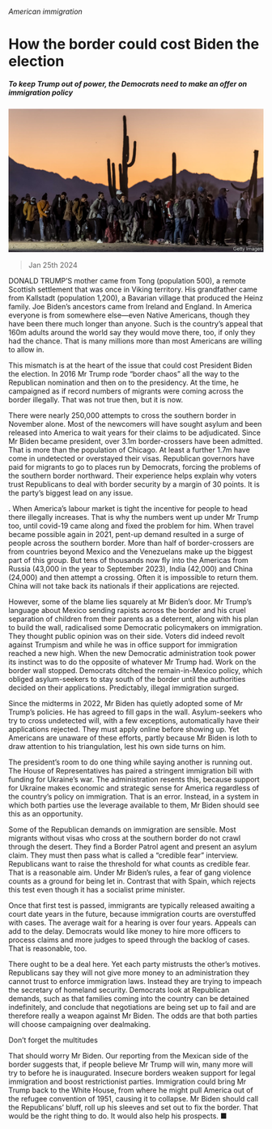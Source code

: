 ###### American immigration

# How the border could cost Biden the election 

##### To keep Trump out of power, the Democrats need to make an offer on immigration policy 

![image](images/20240127_LDD001.jpg) 

> Jan 25th 2024 

DONALD TRUMP’S mother came from Tong (population 500), a remote Scottish settlement that was once in Viking territory. His grandfather came from Kallstadt (population 1,200), a Bavarian village that produced the Heinz family. Joe Biden’s ancestors came from Ireland and England. In America everyone is from somewhere else—even Native Americans, though they have been there much longer than anyone. Such is the country’s appeal that 160m adults around the world say they would move there, too, if only they had the chance. That is many millions more than most Americans are willing to allow in.

This mismatch is at the heart of the issue that could cost President Biden the election. In 2016 Mr Trump rode “border chaos” all the way to the Republican nomination and then on to the presidency. At the time, he campaigned as if record numbers of migrants were coming across the border illegally. That was not true then, but it is now. 

There were nearly 250,000 attempts to cross the southern border in November alone. Most of the newcomers will have sought asylum and been released into America to wait years for their claims to be adjudicated. Since Mr Biden became president, over 3.1m border-crossers have been admitted. That is more than the population of Chicago. At least a further 1.7m have come in undetected or overstayed their visas. Republican governors have paid for migrants to go to places run by Democrats, forcing the problems of the southern border northward. Their experience helps explain why voters trust Republicans to deal with border security by a margin of 30 points. It is the party’s biggest lead on any issue.

. When America’s labour market is tight the incentive for people to head there illegally increases. That is why the numbers went up under Mr Trump too, until covid-19 came along and fixed the problem for him. When travel became possible again in 2021, pent-up demand resulted in a surge of people across the southern border. More than half of border-crossers are from countries beyond Mexico and the  Venezuelans make up the biggest part of this group. But tens of thousands now fly into the Americas from Russia (43,000 in the year to September 2023), India (42,000) and China (24,000) and then attempt a crossing. Often it is impossible to return them. China will not take back its nationals if their applications are rejected.

However, some of the blame lies squarely at Mr Biden’s door. Mr Trump’s language about Mexico sending rapists across the border and his cruel separation of children from their parents as a deterrent, along with his plan to build the wall, radicalised some Democratic policymakers on immigration. They thought public opinion was on their side. Voters did indeed revolt against Trumpism and while he was in office support for immigration reached a new high. When the new Democratic administration took power its instinct was to do the opposite of whatever Mr Trump had. Work on the border wall stopped. Democrats ditched the remain-in-Mexico policy, which obliged asylum-seekers to stay south of the border until the authorities decided on their applications. Predictably, illegal immigration surged.

Since the midterms in 2022, Mr Biden has quietly adopted some of Mr Trump’s policies. He has agreed to fill gaps in the wall. Asylum-seekers who try to cross undetected will, with a few exceptions, automatically have their applications rejected. They must apply online before showing up. Yet Americans are unaware of these efforts, partly because Mr Biden is loth to draw attention to his triangulation, lest his own side turns on him.

The president’s room to do one thing while saying another is running out. The House of Representatives has paired a stringent immigration bill with funding for Ukraine’s war. The administration resents this, because support for Ukraine makes economic and strategic sense for America regardless of the country’s policy on immigration. That is an error. Instead, in a system in which both parties use the leverage available to them, Mr Biden should see this as an opportunity. 

Some of the Republican demands on immigration are sensible. Most migrants without visas who cross at the southern border do not crawl through the desert. They find a Border Patrol agent and present an asylum claim. They must then pass what is called a “credible fear” interview. Republicans want to raise the threshold for what counts as credible fear. That is a reasonable aim. Under Mr Biden’s rules, a fear of gang violence counts as a ground for being let in. Contrast that with Spain, which rejects this test even though it has a socialist prime minister. 

Once that first test is passed, immigrants are typically released awaiting a court date years in the future, because immigration courts are overstuffed with cases. The average wait for a hearing is over four years. Appeals can add to the delay. Democrats would like money to hire more officers to process claims and more judges to speed through the backlog of cases. That is reasonable, too.

There ought to be a deal here. Yet each party mistrusts the other’s motives. Republicans say they will not give more money to an administration they cannot trust to enforce immigration laws. Instead they are trying to impeach the secretary of homeland security. Democrats look at Republican demands, such as that families coming into the country can be detained indefinitely, and conclude that negotiations are being set up to fail and are therefore really a weapon against Mr Biden. The odds are that both parties will choose campaigning over dealmaking. 

Don’t forget the multitudes

That should worry Mr Biden. Our reporting from the Mexican side of the border suggests that, if people believe Mr Trump will win, many more will try to  before he is inaugurated. Insecure borders weaken support for legal immigration and boost restrictionist parties. Immigration could bring Mr Trump back to the White House, from where he might pull America out of the refugee convention of 1951, causing it to collapse. Mr Biden should call the Republicans’ bluff, roll up his sleeves and set out to fix the border. That would be the right thing to do. It would also help his prospects. ■


